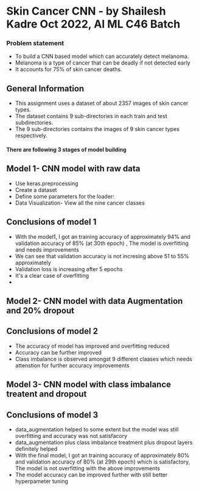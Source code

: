 # Skin Cancer CNN - by Shailesh Kadre Oct 2022, AI ML C46 Batch
### Problem statement
- To build a CNN based model which can accurately detect melanoma.
- Melanoma is a type of cancer that can be deadly if not detected early
- It accounts for 75% of skin cancer deaths.

## General Information
- This assignment uses a dataset of about 2357 images of skin cancer types. 
- The dataset contains 9 sub-directories in each train and test subdirectories. 
- The 9 sub-directories contains the images of 9 skin cancer types respectively.
#### There are following 3 stages of model building
## Model 1- CNN model with raw data
- Use keras.preprocessing
- Create a dataset
- Define some parameters for the loader:
- Data Visualization- View all the nine cancer classes
## Conclusions of model 1
- With the  model1, I got an training accuracy of approximately 94% and validation accuracy of 85% (at 30th epoch) , The model is  overfitting and needs improvements
- We can see that validation accuracy is not incresing above 51 to 55% approximately
- Validation loss is increasing after 5 epochs
- It's a clear case of overfitting
-
## Model 2- CNN model with data Augmentation and 20% dropout 
## Conclusions of model 2
- The accuracy of model has improved and overfitting reduced
- Accuracy can be further improved
- Class imbalance is observed amongst 9 different claases which needs attenstion for further accuracy improvements

## Model 3- CNN model with class imbalance treatent and dropout
## Conclusions of model 3
- data_augmentation helped to some extent but the model was still overfitting and accuracy was not satisfacory
- data_augmentation plus class imbalance treatment plus dropout layers definitely helped
- With the final model, I got an training accuracy of approximately 80% and validation accuracy of 80% (at 29th epoch) which is satisfactory, The model is not overfitting with the above improvements 
- The model accuracy can be improved further with still better hyperpameter tuning

